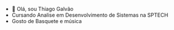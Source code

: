 - 👋 Olá, sou Thiago Galvão
-  Cursando Analise em Desenvolvimento de Sistemas na SPTECH
-  Gosto de Basquete e música

<!---
ThGalvaon/ThGalvaon is a ✨ special ✨ repository because its `README.md` (this file) appears on your GitHub profile.
You can click the Preview link to take a look at your changes.
--->
